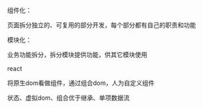 组件化：

页面拆分独立的、可复用的部分开发，每个部分都有自己的职责和功能

模块化：

业务功能拆分，拆分模块提供功能，供其它模块使用

react

将原生dom看做组件，通过组合dom，人为自定义组件

状态、虚拟dom、组合优于继承、单项数据流
